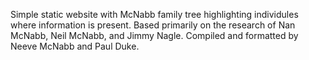 Simple static website with McNabb family tree highlighting individules where information is present.
Based primarily on the research of Nan McNabb, Neil McNabb, and Jimmy Nagle. Compiled and formatted by 
Neeve McNabb and Paul Duke.
